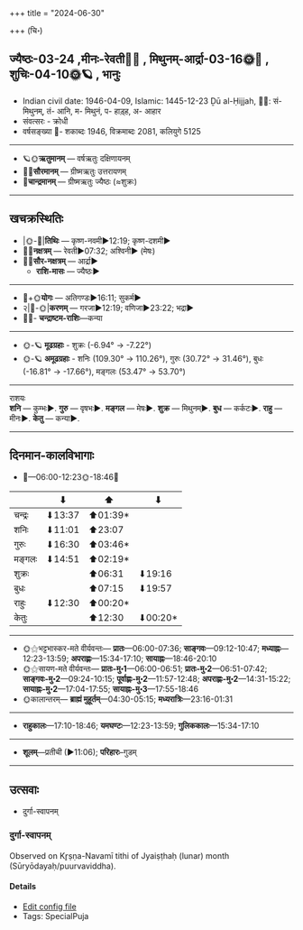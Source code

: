 +++
title = "2024-06-30"

+++
(चि॰)
## ज्यैष्ठः-03-24  ,मीनः-रेवती🌛🌌  ,  मिथुनम्-आर्द्रा-03-16🌞🌌  ,  शुचिः-04-10🌞🪐  , भानुः
- Indian civil date: 1946-04-09, Islamic: 1445-12-23 Ḏū al-Ḥijjah, 🌌🌞: सं- मिथुनम्, तं- आनि, म- मिथुनं, प- हाड़्ह, अ- आहार
- संवत्सरः - क्रोधी
- वर्षसङ्ख्या 🌛- शकाब्दः 1946, विक्रमाब्दः 2081, कलियुगे 5125
___________________
- 🪐🌞**ऋतुमानम्** — वर्षऋतुः दक्षिणायनम्
- 🌌🌞**सौरमानम्** — ग्रीष्मऋतुः उत्तरायणम्
- 🌛**चान्द्रमानम्** — ग्रीष्मऋतुः ज्यैष्ठः (≈शुक्रः)
___________________


## खचक्रस्थितिः
- |🌞-🌛|**तिथिः** — कृष्ण-नवमी►12:19; कृष्ण-दशमी►  
- 🌌🌛**नक्षत्रम्** — रेवती►07:32; अश्विनी► (मेषः)  
- 🌌🌞**सौर-नक्षत्रम्** — आर्द्रा►  
  - **राशि-मासः** — ज्यैष्ठः► 
___________________
- 🌛+🌞**योगः** — अतिगण्डः►16:11; सुकर्म►  
- २|🌛-🌞|**करणम्** — गरजा►12:19; वणिजा►23:22; भद्रा►  
- 🌌🌛- **चन्द्राष्टम-राशिः**—कन्या  
___________________
- 🌞-🪐 **मूढग्रहाः** - शुक्रः (-6.94° → -7.22°)
- 🌞-🪐 **अमूढग्रहाः** - शनिः (109.30° → 110.26°), गुरुः (30.72° → 31.46°), बुधः (-16.81° → -17.66°), मङ्गलः (53.47° → 53.70°)
___________________
राशयः  
**शनि** — कुम्भः►. **गुरु** — वृषभः►. **मङ्गल** — मेषः►. **शुक्र** — मिथुनम्►. **बुध** — कर्कटः►. **राहु** — मीनः►. **केतु** — कन्या►. 
___________________


## दिनमान-कालविभागाः
- 🌅—06:00-12:23🌞-18:46🌇  

|      |⬇     |⬆     |⬇     |
|------|-----|-----|------|
|चन्द्रः|⬇13:37 |⬆01:39*|     |
|शनिः   |⬇11:01 |⬆23:07 |     |
|गुरुः  |⬇16:30 |⬆03:46*|     |
|मङ्गलः |⬇14:51 |⬆02:19*|     |
|शुक्रः |     |⬆06:31 |⬇19:16 |
|बुधः   |     |⬆07:15 |⬇19:57 |
|राहुः  |⬇12:30 |⬆00:20*|     |
|केतुः  |     |⬆12:30 |⬇00:20*|
___________________
- 🌞⚝भट्टभास्कर-मते वीर्यवन्तः— **प्रातः**—06:00-07:36; **साङ्गवः**—09:12-10:47; **मध्याह्नः**—12:23-13:59; **अपराह्णः**—15:34-17:10; **सायाह्नः**—18:46-20:10  
- 🌞⚝सायण-मते वीर्यवन्तः— **प्रातः-मु॰1**—06:00-06:51; **प्रातः-मु॰2**—06:51-07:42; **साङ्गवः-मु॰2**—09:24-10:15; **पूर्वाह्णः-मु॰2**—11:57-12:48; **अपराह्णः-मु॰2**—14:31-15:22; **सायाह्नः-मु॰2**—17:04-17:55; **सायाह्नः-मु॰3**—17:55-18:46  
- 🌞कालान्तरम्— **ब्राह्मं मुहूर्तम्**—04:30-05:15; **मध्यरात्रिः**—23:16-01:31  
___________________
- **राहुकालः**—17:10-18:46; **यमघण्टः**—12:23-13:59; **गुलिककालः**—15:34-17:10  
___________________
- **शूलम्**—प्रतीची (►11:06); **परिहारः**–गुडम्  
___________________

## उत्सवाः
- दुर्गा-स्वापनम्
### दुर्गा-स्वापनम्

Observed on Kr̥ṣṇa-Navamī tithi of Jyaiṣṭhaḥ (lunar) month (Sūryōdayaḥ/puurvaviddha). 



#### Details
- [Edit config file](https://github.com/jyotisham/adyatithi/blob/master/devatA/shakti/lunar_month/tithi/03/24/durgA-svApanam.toml)
- Tags: SpecialPuja

